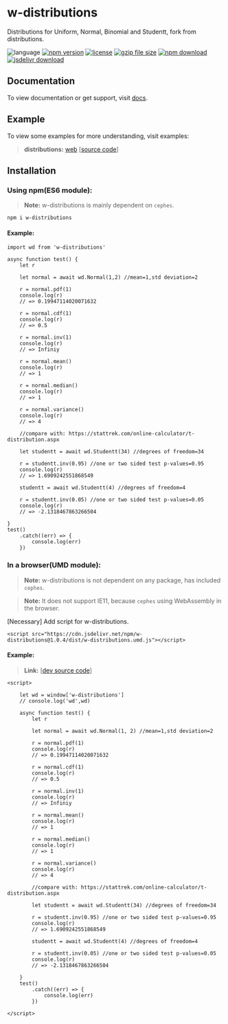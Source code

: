 # w-distributions
Distributions for Uniform, Normal, Binomial and Studentt, fork from distributions.

![language](https://img.shields.io/badge/language-JavaScript-orange.svg) 
[![npm version](http://img.shields.io/npm/v/w-distributions.svg?style=flat)](https://npmjs.org/package/w-distributions) 
[![license](https://img.shields.io/npm/l/w-distributions.svg?style=flat)](https://npmjs.org/package/w-distributions) 
[![gzip file size](http://img.badgesize.io/yuda-lyu/w-distributions/master/dist/w-distributions.umd.js.svg?compression=gzip)](https://github.com/yuda-lyu/w-distributions)
[![npm download](https://img.shields.io/npm/dt/w-distributions.svg)](https://npmjs.org/package/w-distributions) 
[![jsdelivr download](https://img.shields.io/jsdelivr/npm/hm/w-distributions.svg)](https://www.jsdelivr.com/package/npm/w-distributions)

## Documentation
To view documentation or get support, visit [docs](https://yuda-lyu.github.io/w-distributions/global.html).

## Example
To view some examples for more understanding, visit examples:

> **distributions:** [web](https://yuda-lyu.github.io/w-distributions/examples/web.html) [[source code](https://github.com/yuda-lyu/w-distributions/blob/master/docs/examples/web.html)]

## Installation
### Using npm(ES6 module):
> **Note:** w-distributions is mainly dependent on `cephes`.
```alias
npm i w-distributions
```

#### Example:
```alias
import wd from 'w-distributions'

async function test() {
    let r

    let normal = await wd.Normal(1,2) //mean=1,std deviation=2

    r = normal.pdf(1)
    console.log(r)
    // => 0.19947114020071632

    r = normal.cdf(1)
    console.log(r)
    // => 0.5

    r = normal.inv(1)
    console.log(r)
    // => Infiniy

    r = normal.mean()
    console.log(r)
    // => 1

    r = normal.median()
    console.log(r)
    // => 1

    r = normal.variance()
    console.log(r)
    // => 4

    //compare with: https://stattrek.com/online-calculator/t-distribution.aspx

    let studentt = await wd.Studentt(34) //degrees of freedom=34

    r = studentt.inv(0.95) //one or two sided test p-values=0.95
    console.log(r)
    // => 1.6909242551868549

    studentt = await wd.Studentt(4) //degrees of freedom=4

    r = studentt.inv(0.05) //one or two sided test p-values=0.05
    console.log(r)
    // => -2.1318467863266504

}
test()
    .catch((err) => {
        console.log(err)
    })
```

### In a browser(UMD module):
> **Note:** w-distributions is not dependent on any package, has included `cephes`.

> **Note:** It does not support IE11, because `cephes` using WebAssembly in the browser.

[Necessary] Add script for w-distributions.
```alias
<script src="https://cdn.jsdelivr.net/npm/w-distributions@1.0.4/dist/w-distributions.umd.js"></script>
```

#### Example:
> **Link:** [[dev source code](https://github.com/yuda-lyu/w-distributions/blob/master/web.html)]
```alias
<script>

    let wd = window['w-distributions']
    // console.log('wd',wd)

    async function test() {
        let r

        let normal = await wd.Normal(1, 2) //mean=1,std deviation=2

        r = normal.pdf(1)
        console.log(r)
        // => 0.19947114020071632

        r = normal.cdf(1)
        console.log(r)
        // => 0.5

        r = normal.inv(1)
        console.log(r)
        // => Infiniy

        r = normal.mean()
        console.log(r)
        // => 1

        r = normal.median()
        console.log(r)
        // => 1

        r = normal.variance()
        console.log(r)
        // => 4

        //compare with: https://stattrek.com/online-calculator/t-distribution.aspx

        let studentt = await wd.Studentt(34) //degrees of freedom=34

        r = studentt.inv(0.95) //one or two sided test p-values=0.95
        console.log(r)
        // => 1.6909242551868549

        studentt = await wd.Studentt(4) //degrees of freedom=4

        r = studentt.inv(0.05) //one or two sided test p-values=0.05
        console.log(r)
        // => -2.1318467863266504

    }
    test()
        .catch((err) => {
            console.log(err)
        })

</script>
```